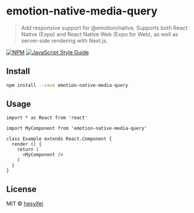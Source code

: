 # emotion-native-media-query

> Add responsive support for @emotion/native. Supports both React Native (Expo) and React Native Web (Expo for Web), as well as server-side rendering with Next.js.

[![NPM](https://img.shields.io/npm/v/emotion-native-media-query.svg)](https://www.npmjs.com/package/emotion-native-media-query) [![JavaScript Style Guide](https://img.shields.io/badge/code_style-standard-brightgreen.svg)](https://standardjs.com)

## Install

```bash
npm install --save emotion-native-media-query
```

## Usage

```tsx
import * as React from 'react'

import MyComponent from 'emotion-native-media-query'

class Example extends React.Component {
  render () {
    return (
      <MyComponent />
    )
  }
}
```

## License

MIT © [hesyifei](https://github.com/hesyifei)
